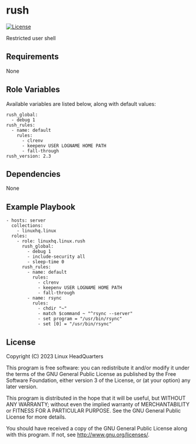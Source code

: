 # rush

[![License](https://img.shields.io/badge/license-GPLv3-lightgreen)](https://www.gnu.org/licenses/gpl-3.0.en.html#license-text)

Restricted user shell

## Requirements

None

## Role Variables

Available variables are listed below, along with default values:

    rush_global:
      - debug 1
    rush_rules:
      - name: default
        rules:
          - clrenv
          - keepenv USER LOGNAME HOME PATH
          - fall-through
    rush_version: 2.3

## Dependencies

None

## Example Playbook

    - hosts: server
      collections:
        - linuxhq.linux
      roles:
        - role: linuxhq.linux.rush
          rush_global:
            - debug 1
            - include-security all
            - sleep-time 0
          rush_rules:
            - name: default
              rules:
                - clrenv
                - keepenv USER LOGNAME HOME PATH
                - fall-through
            - name: rsync
              rules:
                - chdir "~"
                - match $command ~ "^rsync --server"
                - set program = "/usr/bin/rsync"
                - set [0] = "/usr/bin/rsync"

## License

Copyright (C) 2023 Linux HeadQuarters

This program is free software: you can redistribute it and/or modify
it under the terms of the GNU General Public License as published by
the Free Software Foundation, either version 3 of the License, or
(at your option) any later version.

This program is distributed in the hope that it will be useful,
but WITHOUT ANY WARRANTY; without even the implied warranty of
MERCHANTABILITY or FITNESS FOR A PARTICULAR PURPOSE. See the
GNU General Public License for more details.

You should have received a copy of the GNU General Public License
along with this program. If not, see <http://www.gnu.org/licenses/>.
